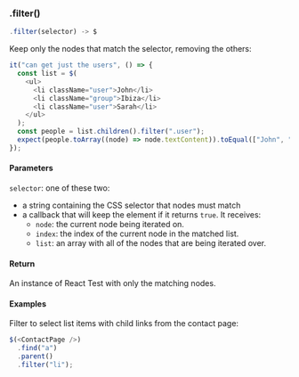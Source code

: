 ### .filter()

```js
.filter(selector) -> $
```

Keep only the nodes that match the selector, removing the others:

```js
it("can get just the users", () => {
  const list = $(
    <ul>
      <li className="user">John</li>
      <li className="group">Ibiza</li>
      <li className="user">Sarah</li>
    </ul>
  );
  const people = list.children().filter(".user");
  expect(people.toArray((node) => node.textContent)).toEqual(["John", "Sarah"]);
});
```

#### Parameters

`selector`: one of these two:

- a string containing the CSS selector that nodes must match
- a callback that will keep the element if it returns `true`. It receives:
  - `node`: the current node being iterated on.
  - `index`: the index of the current node in the matched list.
  - `list`: an array with all of the nodes that are being iterated over.

#### Return

An instance of React Test with only the matching nodes.

#### Examples

Filter to select list items with child links from the contact page:

```js
$(<ContactPage />)
  .find("a")
  .parent()
  .filter("li");
```
